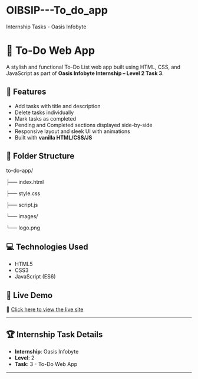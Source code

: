 # OIBSIP---To_do_app
Internship Tasks - Oasis Infobyte

# 📝 To-Do Web App

A stylish and functional To-Do List web app built using HTML, CSS, and JavaScript as part of **Oasis Infobyte Internship – Level 2 Task 3**.

## 🔧 Features

- Add tasks with title and description
- Delete tasks individually
- Mark tasks as completed
- Pending and Completed sections displayed side-by-side
- Responsive layout and sleek UI with animations
- Built with **vanilla HTML/CSS/JS**

## 📁 Folder Structure

to-do-app/

├── index.html

├── style.css

├── script.js

└── images/

└── logo.png

## 💻 Technologies Used

- HTML5
- CSS3
- JavaScript (ES6)

## 🚀 Live Demo

🔗 [Click here to view the live site](https://genuineinsaan.github.io/OIBSIP---To_do_app/)

---

## 🏆 Internship Task Details

- **Internship**: Oasis Infobyte
- **Level**: 2
- **Task**: 3 - To-Do Web App

---
